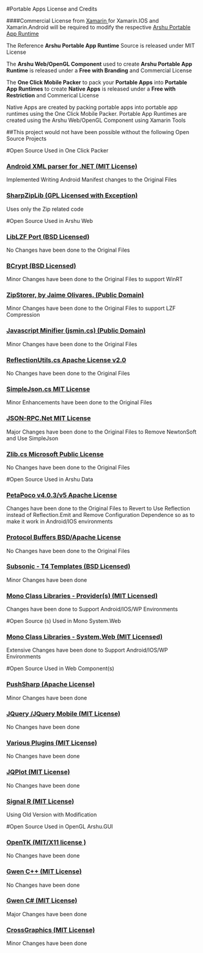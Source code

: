 <!-- PageTitle=Credits and License -->
<html>
<head>
    <title>Credits and License</title>
    <style type="text/css">
        li 
        {
            list-style-type:none;
        }
    </style>
    <script type="text/javascript">
        function toggleDisplay(showHideElmId) {
            var showHideElm = document.getElementById(showHideElmId);
            if (showHideElm) {
                if ((showHideElm.style.display.trim() === 'block')
                    || (showHideElm.style.display.trim().length == 0)) {
                    showHideElm.style.display = 'none';
                }
                else if (showHideElm) {
                    showHideElm.style.display = 'block';
                }
            }
        }
    </script>
</head>
<body>

#Portable Apps License and Credits

####Commercial License from <span><a href="http://xamarin.com/">Xamarin  </a></span>for Xamarin.IOS and Xamarin.Android will be required to modify the respective <span><a href="http://htmltoapp.com/">Arshu Portable App Runtime</a></span></li>

The Reference <b>Arshu Portable App Runtime</b> Source is released under MIT License

The <b>Arshu Web/OpenGL Component</b> used to create <b>Arshu Portable App Runtime</b> is released under a <b>Free with Branding</b> and Commercial License

The <b>One Click Mobile Packer</b> to pack your <b>Portable Apps</b> into <b>Portable App Runtimes</b> to create <b>Native Apps</b> is released under a <b>Free with Restriction</b> and Commerical License</span>

Native Apps are created by packing portable apps into portable app runtimes using the One Click Mobile Packer. Portable App Runtimes are created using the Arshu Web/OpenGL Component using Xamarin Tools

##This project would not have been possible without the following Open Source Projects

#Open Source Used in One Click Packer

<h3><a href="javascript:void(0);" onclick="javascript:toggleDisplay('AndroidXml');">Android XML parser for .NET (MIT License)</a></h3>

Implemented Writing Android Manifest changes to the Original Files</span>

<div id="AndroidXml" style="display: none;">

Copyright (c) 2012 Markus Jarderot

<br />
The MIT License (MIT)

<br />
Permission is hereby granted, free of charge, to any person obtaining a copy of this software and associated documentation files (the "Software"), to deal in the Software without restriction, including without limitation the rights to use, copy, modify, merge, publish, distribute, sublicense, and/or sell copies of the Software, and to permit persons to whom the Software is furnished to do so, subject to the following conditions:

<br />
The above copyright notice and this permission notice shall be included in all copies or substantial portions of the Software.

<br />
THE SOFTWARE IS PROVIDED "AS IS", WITHOUT WARRANTY OF ANY KIND, EXPRESS OR IMPLIED, INCLUDING BUT NOT LIMITED TO THE WARRANTIES OF MERCHANTABILITY, FITNESS FOR A PARTICULAR PURPOSE AND NONINFRINGEMENT. IN NO EVENT SHALL THE AUTHORS OR COPYRIGHT HOLDERS BE LIABLE FOR ANY CLAIM, DAMAGES OR OTHER LIABILITY, WHETHER IN AN ACTION OF CONTRACT, TORT OR OTHERWISE, ARISING FROM, OUT OF OR IN CONNECTION WITH THE SOFTWARE OR THE USE OR OTHER DEALINGS IN THE SOFTWARE.

</div>

<h3><a href="javascript:void(0);" onclick="javascript:toggleDisplay('sharpZip');">SharpZipLib (GPL Licensed with Exception)</a></h3>

Uses only the Zip related code

<div id="sharpZip" style="display: none;">

The library is released under the GPL with the following exception:

Linking this library statically or dynamically with other modules is making a combined work based on this library. Thus, the terms and conditions of the GNU General Public License cover the whole combination.

As a special exception, the copyright holders of this library give you permission to link this library with independent modules to produce an executable, regardless of the license terms of these independent modules, and to copy and distribute the resulting executable under terms of your choice, provided that you also meet, for each linked independent module, the terms and conditions of the license of that module. An independent module is a module which is not derived from or based on this library. If you modify this library, you may extend this exception to your version of the library, but you are not obligated to do so. If you do not wish to do so, delete this exception statement from your version.

<br/>
<br/>
Bottom line In plain English this means you can use this library in commercial closed-source applications.
</div>

#Open Source Used in Arshu Web

<h3><a href="javascript:void(0);" onclick="javascript:toggleDisplay('LibLZF');">LibLZF Port (BSD Licensed)</a></h3>

No Changes have been done to the Original Files
<div id="LibLZF" style="display: none;">
                      
Improved version to C# LibLZF Port:
<br />
Copyright (c) 2010 Roman Atachiants
kelindar@gmail.com
<br />
<br />
Original CLZF Port:
<br />
Copyright (c) 2005 Oren J. Maurice
<br />
oymaurice@hazorea.org.il
Original LibLZF Library & Algorithm:
<br />
Copyright (c) 2000-2008 Marc Alexander Lehmann
<br />
schmorp@schmorp.de

<br />
Redistribution and use in source and binary forms, with or without modification, are permitted provided that the following conditions are met:
<br />
1.  Redistributions of source code must retain the above copyright notice, this list of conditions and the following disclaimer.
<br />
2.  Redistributions in binary form must reproduce the above copyright notice, this list of conditions and the following disclaimer in the documentation and/or other materials provided with the distribution.
<br />
3.  The name of the author may not be used to endorse or promote products derived from this software without specific prior written permission.
<br />
THIS SOFTWARE IS PROVIDED BY THE AUTHOR ``AS IS'' AND ANY EXPRESS OR IMPLIED WARRANTIES, INCLUDING, BUT NOT LIMITED TO, THE IMPLIED WARRANTIES OF MERCHANTABILITY AND FITNESS FOR A PARTICULAR PURPOSE ARE DISCLAIMED.  IN NO EVENT SHALL THE AUTHOR BE LIABLE FOR ANY DIRECT, INDIRECT, INCIDENTAL, SPECIAL, EXEMPLARY, OR CONSEQUENTIAL DAMAGES (INCLUDING, BUT NOT LIMITED TO, PROCUREMENT OF SUBSTITUTE GOODS OR SERVICES; LOSS OF USE, DATA, OR PROFITS; OR BUSINESS INTERRUPTION) HOWEVER CAUSED AND ON ANY THEORY OF LIABILITY, WHETHER IN CONTRACT, STRICT LIABILITY, OR TORT (INCLUDING NEGLIGENCE OR OTHERWISE) ARISING IN ANY WAY OUT OF THE USE OF THIS SOFTWARE, EVEN IF ADVISED OF THE POSSIBILITY OF SUCH DAMAGE.
<br />
Alternatively, the contents of this file may be used under the terms of the GNU General Public License version 2 (the "GPL"), in which case the provisions of the GPL are applicable instead of the above. If you wish to allow the use of your version of this file only under the terms of the GPL and not to allow others to use your version of this file under the BSD license, indicate your decision by deleting the provisions above and replace them with the notice and other provisions required by the GPL. If you do not delete the provisions above, a recipient may use your version of this file under either the BSD or the GPL.

</div>



<h3><a href="javascript:void(0);" onclick="javascript:toggleDisplay('bcrypt');">BCrypt (BSD Licensed)</a></h3>

Minor Changes have been done to the Original Files to support WinRT

<div id="bcrypt" style="display: none;">

<br />
BCrypt.net is an implementation of OpenBSD's Blowfish-based password hashing code, described in "A Future-Adaptable Password Scheme" by Niels Provos and David Mazières. It is a direct port of jBCrypt by Damien Miller, and is thus released under the same BSD-style license

</div>
                    
<h3><a href="javascript:void(0);" onclick="javascript:toggleDisplay('ZipStorer');">ZipStorer, by Jaime Olivares. (Public Domain)</a></h3>

Minor Changes have been done to the Original Files to support LZF Compression

<div id="ZipStorer" style="display: none;">

The code/library supplied is totally free for either personal or commercial use, with no warranties.

<br />
Please use the "Powered by ZipStorer" logo (below) wherever is possible, pointing to this site Website: <span><a href="zipstorer.codeplex.com">zipstorer.codeplex.com</a></span><span><a href="http://www.codeproject.com/KB/recipes/ZipStorer.aspx">http://www.codeproject.com/KB/recipes/ZipStorer.aspx</a></span>Version: 2.35 (March 14, 2010)
<img alt="Powered By ZipStored" src="PoweredByZipStorer.png" />

</div>
                           
<h3><a href="javascript:void(0);" onclick="javascript:toggleDisplay('jsmin');">Javascript Minifier (jsmin.cs) (Public Domain)</a></h3>

Minor Changes have been done to the Original Files

<div id="jsmin" style="display: none;">

Originally written in 'C', this code has been converted to the C# language. The author's copyright message is reproduced below. All modifications from the original to C# are placed in the public domain.
<br />
jsmin.c  2007-05-22
<br />
Copyright (c) 2002 Douglas Crockford  (<span><a href="www.crockford.com">www.crockford.com</a></span>)

<br />
Permission is hereby granted, free of charge, to any person obtaining a copy of this software and associated documentation files (the "Software"), to deal in the Software without restriction, including without limitation the rights to use, copy, modify, merge, publish, distribute, sublicense, and/or sell copies of the Software, and to permit persons to whom the Software is furnished to do so, subject to the following conditions:

<br />
The above copyright notice and this permission notice shall be included in all copies or substantial portions of the Software.

<br />
The Software shall be used for Good, not Evil.

<br />
THE SOFTWARE IS PROVIDED "AS IS", WITHOUT WARRANTY OF ANY KIND, EXPRESS OR IMPLIED, INCLUDING BUT NOT LIMITED TO THE WARRANTIES OF MERCHANTABILITY, FITNESS FOR A PARTICULAR PURPOSE AND NONINFRINGEMENT. IN NO EVENT SHALL THE AUTHORS OR COPYRIGHT HOLDERS BE LIABLE FOR ANY CLAIM, DAMAGES OR OTHER LIABILITY, WHETHER IN AN ACTION OF CONTRACT, TORT OR OTHERWISE, ARISING FROM, OUT OF OR IN CONNECTION WITH THE SOFTWARE OR THE USE OR OTHER DEALINGS IN THE SOFTWARE.

<br />
Modified by Sridharan Srinivasan
<br />
Reduced the use of Global Variables
<br />
Additional Methods for Minifying Files/Minifying Byte Arrays
<br />
Skip Stripping for /*! ....@*/, /*@cc_on@*/ /*@end@*/

</div>

<h3><a href="javascript:void(0);" onclick="javascript:toggleDisplay('ReflectionUtils');">ReflectionUtils.cs Apache License v2.0</a></h3>

No Changes have been done to the Original Files

<div id="ReflectionUtils" style="display: none;">

Copyright (c) 2011, The Outercurve Foundation. 

<br />
Licensed under the Apache License, Version 2.0 (the "License"); you may not use this file except in compliance with the License. You may obtain a copy of the License at <span><a href="http://www.apache.org/licenses/LICENSE-2.0">http://www.apache.org/licenses/LICENSE-2.0</a></span>

<br />
Unless required by applicable law or agreed to in writing, software distributed under the License is distributed on an "AS IS" BASIS, WITHOUT WARRANTIES OR CONDITIONS OF ANY KIND, either express or implied. See the License for the specific language governing permissions and limitations under the License. 

<br />

<span><a href="https://github.com/facebook-csharp-sdk/ReflectionUtils">author: Prabir Shrestha (prabir.me)</a></span>

</div>

<h3><a href="javascript:void(0);" onclick="javascript:toggleDisplay('simpleJson');">SimpleJson.cs MIT License</a></h3>
                   
Minor Enhancements have been done to the Original Files</span>

<div id="simpleJson" style="display: none;">

<br />
Copyright (c) 2011, The Outercurve Foundation.

<br />
Licensed under the MIT License (the "License"); you may not use this file except in compliance with the License. You may obtain a copy of the License at <span><a href="http://www.opensource.org/licenses/mit-license.php">http://www.opensource.org/licenses/mit-license.php</a></span>

<br />
Unless required by applicable law or agreed to in writing, software distributed under the License is distributed on an "AS IS" BASIS, WITHOUT WARRANTIES OR CONDITIONS OF ANY KIND, either express or implied. See the License for the specific language governing permissions and limitations under the License.

<br />
author :  <span><a href="https://github.com/facebook-csharp-sdk/simple-json">Nathan Totten (ntotten.com), Jim Zimmerman (jimzimmerman.com) and Prabir Shrestha (prabir.me)</a></span>
                           
</div>

<h3><a href="javascript:void(0);" onclick="javascript:toggleDisplay('JSONRPC');">JSON-RPC.Net MIT License</a></h3>

Major Changes have been done to the Original Files to Remove NewtonSoft and Use SimpleJson</span>
                    
<div id="JSONRPC" style="display: none;">
<br />
<span><a href="http://jsonrpc2.codeplex.com">http://jsonrpc2.codeplex.com</a></span>
<br />
The MIT License (MIT)
<br />
    Copyright (c) 2011 Austin W Harris
<br />
Permission is hereby granted, free of charge, to any person obtaining a copy of this software and associated documentation files (the "Software"), to deal in the Software without restriction, including without limitation the rights to use, copy, modify, merge, publish, distribute, sublicense, and/or sell copies of the Software, and to permit persons to whom the Software is furnished to do so, subject to the following conditions:
<br />
The above copyright notice and this permission notice shall be included in all copies or substantial portions of the Software.
<br />
THE SOFTWARE IS PROVIDED "AS IS", WITHOUT WARRANTY OF ANY KIND, EXPRESS OR IMPLIED, INCLUDING BUT NOT LIMITED TO THE WARRANTIES OF MERCHANTABILITY, FITNESS FOR A PARTICULAR PURPOSE AND NONINFRINGEMENT. IN NO EVENT SHALL THE AUTHORS OR COPYRIGHT HOLDERS BE LIABLE FOR ANY CLAIM, DAMAGES OR OTHER LIABILITY, WHETHER IN AN ACTION OF CONTRACT, TORT OR OTHERWISE, ARISING FROM, OUT OF OR IN CONNECTION WITH THE SOFTWARE OR THE USE OR OTHER DEALINGS IN THE SOFTWARE.

</div>

<h3><a href="javascript:void(0);" onclick="javascript:toggleDisplay('Zlib');">Zlib.cs Microsoft Public License</a></h3>

No Changes have been done to the Original Files</span>

<div id="Zlib" style="display: none;">

Copyright (c) 2009-2011 Dino Chiesa and Microsoft Corporation.All rights reserved.
<br />
This code module is part of DotNetZip, a zipfile class library.
<br />
This code is licensed under the Microsoft Public License. See the file License.txt for the license details. More info on: http://dotnetzip.codeplex.com
<br />
This module defines classes for ZLIB compression and decompression. This code is derived from the jzlib implementation of zlib, but significantly modified.  The object model is not the same, and many of the behaviors are new or different.  Nonetheless, in keeping with the license for jzlib, the copyright to that code is included below.
<br />
The following notice applies to jzlib: Copyright (c) 2000,2001,2002,2003 ymnk, JCraft,Inc. All rights reserved.
<br />
Redistribution and use in source and binary forms, with or without modification, are permitted provided that the following conditions are met:
<br />
1. Redistributions of source code must retain the above copyright notice, this list of conditions and the following disclaimer.
<br />
2. Redistributions in binary form must reproduce the above copyright notice, this list of conditions and the following disclaimer in the documentation and/or other materials provided with the distribution.
<br />
3. The names of the authors may not be used to endorse or promote products derived from this software without specific prior written permission.
<br />
THIS SOFTWARE IS PROVIDED ``AS IS'' AND ANY EXPRESSED OR IMPLIED WARRANTIES, INCLUDING, BUT NOT LIMITED TO, THE IMPLIED WARRANTIES OF MERCHANTABILITY AND FITNESS FOR A PARTICULAR PURPOSE ARE DISCLAIMED. IN NO EVENT SHALL JCRAFT, INC. OR ANY CONTRIBUTORS TO THIS SOFTWARE BE LIABLE FOR ANY DIRECT, INDIRECT, INCIDENTAL, SPECIAL, EXEMPLARY, OR CONSEQUENTIAL DAMAGES (INCLUDING, BUT NOT LIMITED TO, PROCUREMENT OF SUBSTITUTE GOODS OR SERVICES; LOSS OF USE, DATA, OR PROFITS; OR BUSINESS INTERRUPTION) HOWEVER CAUSED AND ON ANY THEORY OF LIABILITY, WHETHER IN CONTRACT, STRICT LIABILITY, OR TORT (INCLUDING NEGLIGENCE OR OTHERWISE) ARISING IN ANY WAY OUT OF THE USE OF THIS SOFTWARE, EVEN IF ADVISED OF THE POSSIBILITY OF SUCH DAMAGE.
<br />
jzlib is based on zlib-1.1.3. The following notice applies to zlib:
<br />
Copyright (C) 1995-2004 Jean-loup Gailly and Mark Adler
<br />
The ZLIB software is provided 'as-is', without any express or implied warranty.  In no event will the authors be held liable for any damages arising from the use of this software.
<br />
Permission is granted to anyone to use this software for any purpose, including commercial applications, and to alter it and redistribute it freely, subject to the following restrictions:
<br />
1. The origin of this software must not be misrepresented; you must not claim that you wrote the original software. If you use this software in a product, an acknowledgment in the product documentation would be appreciated but is not required.
<br />
2. Altered source versions must be plainly marked as such, and must not be misrepresented as being the original software.
<br />
3. This notice may not be removed or altered from any source distribution.
<br />
Jean-loup Gailly jloup@gzip.org
Mark Adler madler@alumni.caltech.edu

</div>
                            
#Open Source Used in Arshu Data

<h3><a href="javascript:void(0);" onclick="javascript:toggleDisplay('PetaPoco');">PetaPoco v4.0.3/v5 Apache License</a></h3>

Changes have been done to the Original Files to Revert to Use Reflection instead of Reflection.Emit and Remove Configuration Dependence so as to make it work in Android/IOS environments

<div id="PetaPoco" style="display: none;">

<br />
PetaPoco v4.0.3/v5 - A Tiny ORMish thing for your POCO's.

<br />
Copyright © 2011 Topten Software.  All Rights Reserved.

<br />
Apache License 2.0 - http://www.toptensoftware.com/petapoco/license

<br />
Special thanks to Rob Conery (@robconery) for original inspiration (ie:Massive) and for use of Subsonic's T4 templates, Rob Sullivan (@DataChomp) for hard core DBA advice  and Adam Schroder (@schotime) for lots of suggestions, improvements and Oracle support

<br />
Modification Copyright © 2011 Arshu Consultancy.  All Rights Reserved. Modification to Remove System.Configuration Dependency to run on MonoDroid/MonoTouch. Modification to Remove System.Reflection.Emit for running on MonoTouch, Modification to Remove Dependency on ProviderFactories.

</div>

<h3><a href="javascript:void(0);" onclick="javascript:toggleDisplay('Protocol');">Protocol Buffers BSD/Apache License</a></h3>

No Changes have been done to the Original Files
<div id="Protocol" style="display: none;">

<br />
The core Protocol Buffers technology is provided courtesy of Google. At the time of writing, this is released under the BSD license. Full details can be found here: <span><a href="http://code.google.com/p/protobuf/">http://code.google.com/p/protobuf/</a></span>

<br />
This .NET implementation is Copyright 2008 Marc Gravell

<br />
Licensed under the Apache License, Version 2.0 (the "License");   you may not use this file except in compliance with the License.   
You may obtain a copy of the License at <span><a href="http://www.apache.org/licenses/LICENSE-2.0">http://www.apache.org/licenses/LICENSE-2.0</a></span>

<br />
Unless required by applicable law or agreed to in writing, software distributed under the License is distributed on an "AS IS" BASIS, WITHOUT WARRANTIES OR CONDITIONS OF ANY KIND, either express or implied. See the License for the specific language governing permissions and limitations under the License.

</div>

<h3><a href="javascript:void(0);" onclick="javascript:toggleDisplay('subsonic');">Subsonic - T4 Templates (BSD Licensed)</a></h3>

Minor Changes have been done
<div id="subsonic" style="display: none;">
<br />
The <span><a href="http://subsonicproject.com">SubSonic</a></span> T4 Templates are Used
<br />
The contents of this file are subject to the New BSD License (the "License"); you may not use this file except in compliance with the License. You may obtain a copy of the License at <span><a href="http://www.opensource.org/licenses/bsd-license.php">http://www.opensource.org/licenses/bsd-license.php</a></span>
<br />
Software distributed under the License is distributed on an "AS IS" basis, WITHOUT WARRANTY OF ANY KIND, either express or implied. See the License for the specific language governing rights and limitations under the License.

</div>

<h3><a href="javascript:void(0);" onclick="javascript:toggleDisplay('monoprovider');">Mono Class Libraries - Provider(s) (MIT Licensed)</a></h3>

Changes have been done to Support Android/IOS/WP Environments

<div id="monoprovider" style="display: none;">

<br />
The <span><a href="http://www.mono-project.com/FAQ:_Licensing">class libraries</a></span> developed by the Mono team are licensed under the MIT X11 terms 

</div>

#Open Source (s) Used in Mono System.Web

<h3>
<a href="javascript:void(0);" onclick="javascript:toggleDisplay('mono');">Mono Class Libraries - System.Web (MIT Licensed)</a>
</h3>
Extensive Changes have been done to Support Android/IOS/WP Environments
<div id="mono" style="display: none;">

<br />
The <span><a href="http://www.mono-project.com/FAQ:_Licensing">class libraries</a></span> developed by the Mono team are licensed under the MIT X11 terms 

</div>

#Open Source Used in Web Component(s)

<h3><a href="javascript:void(0);" onclick="javascript:toggleDisplay('pushsharp');">PushSharp (Apache License)</a></h3>

Minor Changes have been done

<div id="pushsharp" style="display: none;">

<br />
The <span><a href="https://github.com/Redth/PushSharp.git">Push Sharp</a></span>is distributed under the Apache license.

<br />
Apache PushSharp Copyright 2012 The Apache Software Foundation

<br />
This product includes software developed at The Apache Software Foundation (http://www.apache.org/).

</div>

<h3><a href="javascript:void(0);" onclick="javascript:toggleDisplay('jquery');">JQuery /JQuery Mobile (MIT License)</a></h3>
No Changes have been done

<div id="jquery" style="display: none;">
<br />

The <span><a href="http://jquery.org/license/">JQuery/JQuery Mobile </a></span>is distributed under the permissive MIT license.

</div>


<h3><a href="javascript:void(0);" onclick="javascript:toggleDisplay('jqueryplugin');">Various Plugins (MIT License)</a></h3>

No Changes have been done
<div id="jqueryplugin" style="display: none;">

<br />
The Plugins Used are distributed under the permissive MIT license.

</div>


<h3><a href="javascript:void(0);" onclick="javascript:toggleDisplay('jqplot');">JQPlot (MIT License)</a></h3>
No Changes have been done
<div id="jqplot" style="display: none;">
<br />
The JQPlot Library Used are distributed under the permissive MIT license.
<br />
Copyright © 2009-2011 Chris Leonello

<br />
Permission is hereby granted, free of charge, to any person obtaining a copy of this software and associated documentation files (the “Software”), to deal in the Software without restriction, including without limitation the rights to use, copy, modify, merge, publish, distribute, sublicense, and/or sell copies of the Software, and to permit persons to whom the Software is furnished to do so, subject to the following conditions:

<br />
The above copyright notice and this permission notice shall be included in all copies or substantial portions of the Software.

<br />
THE SOFTWARE IS PROVIDED “AS IS”, WITHOUT WARRANTY OF ANY KIND, EXPRESS OR IMPLIED, INCLUDING BUT NOT LIMITED TO THE WARRANTIES OF MERCHANTABILITY, FITNESS FOR A PARTICULAR PURPOSE AND NONINFRINGEMENT.  IN NO EVENT SHALL THE AUTHORS OR COPYRIGHT HOLDERS BE LIABLE FOR ANY CLAIM, DAMAGES OR OTHER LIABILITY, WHETHER IN AN ACTION OF CONTRACT, TORT OR OTHERWISE, ARISING FROM, OUT OF OR IN CONNECTION WITH THE SOFTWARE OR THE USE OR OTHER DEALINGS IN THE SOFTWARE.

</div>

<h3><a href="javascript:void(0);" onclick="javascript:toggleDisplay('signalr');">Signal R (MIT License)</a></h3>

Using Old Version with Modification

<div id="signalr" style="display: none;">

<br />
>Copyright (c) 2011 David Fowler & Damian Edwards
<br />

<a href="https://github.com/SignalR/SignalR">Github Link</a>
<br />
Permission is hereby granted, free of charge, to any person obtaining a copy of this software and associated documentation files (the "Software"), to deal in the Software without restriction, including without limitation the rights to use, copy, modify, merge, publish, distribute, sublicense, and/or sell copies of the Software, and to permit persons to whom the Software is furnished to do so, subject to the following conditions:

<br />
The above copyright notice and this permission notice shall be included in all copies or substantial portions of the Software.

<br />
THE SOFTWARE IS PROVIDED "AS IS", WITHOUT WARRANTY OF ANY KIND, EXPRESS OR IMPLIED, INCLUDING BUT NOT LIMITED TO THE WARRANTIES OF MERCHANTABILITY, FITNESS FOR A PARTICULAR PURPOSE AND NONINFRINGEMENT. IN NO EVENT SHALL THE AUTHORS OR COPYRIGHT HOLDERS BE LIABLE FOR ANY CLAIM, DAMAGES OR OTHER LIABILITY, WHETHER IN AN ACTION OF CONTRACT, TORT OR OTHERWISE, ARISING FROM, OUT OF OR IN CONNECTION WITH THE SOFTWARE OR THE USE OR OTHER DEALINGS IN THE SOFTWARE.

</div>


#Open Source Used in OpenGL Arshu.GUI

<h3><a href="javascript:void(0);" onclick="javascript:toggleDisplay('opentk');">OpenTK (MIT/X11 license )</a></h3>

No Changes have been done
<div id="opentk" style="display: none;">

The <span> <a href="http://www.opentk.com/">Open Toolkit </a></span>is distributed under the permissive MIT/X11 license and is absolutely free.

</div>

<h3><a href="javascript:void(0);" onclick="javascript:toggleDisplay('gwen');">Gwen C++ (MIT License)</a></h3>
No Changes have been done

<div id="gwen" style="display: none;">

Copyright (c) Garry Newman garrynewman@gmail.com
<br />

<a href="http://code.google.com/p/gwen/">Gwen C++ Project Site</a>

</div>

<h3><a href="javascript:void(0);" onclick="javascript:toggleDisplay('gwendotnet');">Gwen C# (MIT License)</a></h3>

Major Changes have been done
<div id="gwendotnet" style="display: none;">

Copyright (c) <a href="http://omeg.pl/blog/">omeg</a>
<br />
<a href="http://code.google.com/p/gwen-dotnet/">Gwen DotNet Project Site</a>

</div>

<h3><a href="javascript:void(0);" onclick="javascript:toggleDisplay('crossgraphics');">CrossGraphics (MIT License)</a></h3>
Minor Changes have been done

<div id="crossgraphics" style="display: none;">

The code is copyright Frank A. Krueger and is released under the MIT license.
<br />
<a href="https://github.com/praeclarum/CrossGraphics">CrossGraphics GitHub Link</a>

</div>           

</body>
</html>
